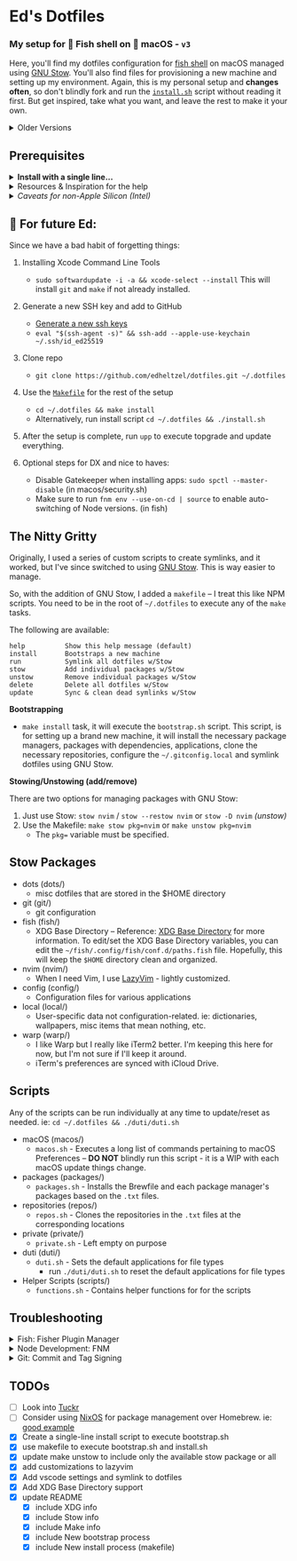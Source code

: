 # Ed's Dotfiles

### My setup for 🐠 Fish shell on  macOS - `v3`

Here, you'll find my dotfiles configuration for [fish shell][fishshell] on macOS managed using [GNU Stow][STOW]. You'll also find files for provisioning a new machine and setting up my environment. Again, this is my personal setup and **changes often**, so don't blindly fork and run the [`install.sh`][installFile] script without reading it first. But get inspired, take what you want, and leave the rest to make it your own.

<details>
  <summary>Older Versions</summary>

  - [v1](https://github.com/edheltzel/dotfiles/tree/v1) uses oh-my-zsh
  - [v2](https://github.com/edheltzel/dotfiles/tree/v2) uses fish shell + custom scripts
</details>


## Prerequisites

<details>
  <summary><strong>Install with a single line...</strong></summary>

  I have not tested this on a fresh install, so this could break your setup. I'd suggest you read through the `bootstrap.sh` and `install.sh` scripts and the `Makefile` before running this command.

  In theory, this will clone the repository and install everything outlined below. Again, In theory.
  ```shell
  bash -c "`curl -fsSL https://raw.githubusercontent.com/edheltzel/dotfiles/master/bootstrap.sh`"
  ```
</details>

<details>
  <summary>Resources & Inspiration for the help</summary>

  Below are the resources I used to get to this point in my setup.

  - [dotfiles.github.io][ThanksGithub]
    - [utilities][ThanksGHUtils]
    - [inspiration][ThanksGHInspiration]
  - [kalis.me blog post][ThanksKalis]
  - [Lissy93 dotfiles][ThanksLissy]
  - [jakewiesler.com blog post][ThanksJake]

</details>

<details>
  <summary><em>Caveats for non-Apple Silicon (Intel)</em></summary>
  If you are on any version of macOS that uses AFPS, you'll need to disable the SIP.
  First check to see if SIP is enabled or not.

  ```shell
  csrutil status
  ```

  output should read:

  ```shell
  System Integrity Protection status: enabled.
  ```

  If your SIP is enabled, then follow the next steps to disable it – Assuming that you know what you're doing, here is how to turn off System Integrity Protection on your Mac.

  1. Turn off your Mac (Apple > Shut Down).
  2. Hold down Command-R and press the Power button. Keep holding Command-R until the Apple logo appears.
  3. Wait for OS X to boot into the OS X Utilities window.
  4. Choose Utilities > Terminal.
  5. Enter csrutil _disable_.
  6. Enter reboot.
  7. `csrutil status` -> should read `System Integrity Protection status: disabled.`
</details>

## **👋 For future Ed**:

Since we have a bad habit of forgetting things:

1. Installing Xcode Command Line Tools
    - `sudo softwardupdate -i -a && xcode-select --install` This will install `git` and `make` if not already installed.
2. Generate a new SSH key and add to GitHub
    - [Generate a new ssh keys][GENSSHKEY]
    - `eval "$(ssh-agent -s)" && ssh-add --apple-use-keychain ~/.ssh/id_ed25519`

3. Clone repo
    - `git clone https://github.com/edheltzel/dotfiles.git ~/.dotfiles`
4. Use the [`Makefile`](makefile) for the rest of the setup
    - `cd ~/.dotfiles && make install`
    - Alternatively, run install script `cd ~/.dotfiles && ./install.sh`
5. After the setup is complete, run `upp` to execute topgrade and update everything.
6. Optional steps for DX and nice to haves:
    - Disable Gatekeeper when installing apps: `sudo spctl --master-disable` (in macos/security.sh)
    - Make sure to run `fnm env --use-on-cd | source` to enable auto-switching of Node versions. (in fish)

## The Nitty Gritty

Originally, I used a series of custom scripts to create symlinks, and it worked, but I've since switched to using [GNU Stow][STOW]. This is way easier to manage.

So, with the addition of GNU Stow, I added a `makefile` – I treat this like NPM scripts. You need to be in the root of `~/.dotfiles` to execute any of the `make` tasks.

The following are available:

```shell
help          Show this help message (default)
install       Bootstraps a new machine
run           Symlink all dotfiles w/Stow
stow          Add individual packages w/Stow
unstow        Remove individual packages w/Stow
delete        Delete all dotfiles w/Stow
update        Sync & clean dead symlinks w/Stow
```

**Bootstrapping**

- `make install` task, it will execute the `bootstrap.sh` script. This script, is for setting up a brand new machine, it will install the necessary package managers, packages with dependencies, applications, clone the necessary repositories, configure the `~/.gitconfig.local` and symlink dotfiles using GNU Stow.

**Stowing/Unstowing (add/remove)**

There are two options for managing packages with GNU Stow:

1. Just use Stow: `stow nvim` / `stow --restow nvim` or `stow -D nvim` _(unstow)_
2. Use the Makefile: `make stow pkg=nvim` or `make unstow pkg=nvim`
    - The `pkg=` variable must be specified.

## Stow Packages

- dots (dots/)
  - misc dotfiles that are stored in the $HOME directory
- git (git/)
  - git configuration
- fish (fish/)
  - XDG Base Directory – Reference: [XDG Base Directory][XDGRef] for more information. To edit/set the XDG Base Directory variables, you can edit the `~/fish/.config/fish/conf.d/paths.fish` file. Hopefully, this will keep the `$HOME` directory clean and organized.
- nvim (nvim/)
  - When I need Vim, I use [LazyVim](lazyVim) - lightly customized.
- config (config/)
  - Configuration files for various applications
- local (local/)
  - User-specific data not configuration-related. ie: dictionaries, wallpapers, misc items that mean nothing, etc.
- warp (warp/)
  - I like Warp but I really like iTerm2 better. I'm keeping this here for now, but I'm not sure if I'll keep it around.
  - iTerm's preferences are synced with iCloud Drive.

## Scripts

Any of the scripts can be run individually at any time to update/reset as needed. ie: `cd ~/.dotfiles && ./duti/duti.sh`

- macOS (macos/)
  - `macos.sh` - Executes a long list of commands pertaining to macOS Preferences – **DO NOT** blindly run this script - it is a WIP with each macOS update things change.
- packages (packages/)
  - `packages.sh` - Installs the Brewfile and each package manager's packages based on the `.txt` files.
- repositories (repos/)
  - `repos.sh` - Clones the repositories in the `.txt` files at the corresponding locations
- private (private/)
  - `private.sh` - Left empty on purpose
- duti (duti/)
  - `duti.sh` - Sets the default applications for file types
    - run `./duti/duti.sh` to reset the default applications for file types
- Helper Scripts (scripts/)
  - `functions.sh` - Contains helper functions for for the scripts

## Troubleshooting
<details>
  <summary>Fish: Fisher Plugin Manager</summary>
  In the past, Fisher (fish plugin manager) would do something weird or introduce a breaking change - just reinstall Fisher.

  ```bash
  curl -sL https://raw.githubusercontent.com/jorgebucaran/fisher/main/functions/fisher.fish | source && fisher install jorgebucaran/fisher
  ```
</details>
<details>
  <summary>Node Development: FNM</summary>

  Node Version switching for Node development, takes advantage of [fnm](https://github.com/Schniz/fnm) for managing Node versions, which supports both `.nvmrc` and `.node-version` files.

  - If not already installed from the Brewfile, install `fnm`:

  ```shell
  brew install fnm
  fnm env --use-on-cd | source
  ```

  For Fish Completions run:

  ```shell
  fnm completions --shell fish
  ```

  Make sure you run:

  ```shell
  make update #updates all stow packages
  OR
  make stow pkg=fish
  ```

  Enable auto switch of Node versions with `.node-version` or `.nvmrc` files

  ```shell
  # auto runs: fnm use
  fnm env --use-on-cd | source
  ```
  Which each Node version change, enabling `corepack` is necessary to ensure that `pnpm` and `yarn` are available.

  ```shell
  npm install --global $(cat node_packages.txt)
  ```
</details>
<details>
  <summary>Git: Commit and Tag Signing</summary>

  **SSH Signing**

  I use SSH commit signing over GPG. GPG is there if I need it, but I prefer SSH. For a few resources to help get this setup:

  - [Git Merge Workshop - Simplify Signing with SSH](https://github.com/git-merge-workshops/simplify-signing-with-ssh/tree/main)
  - [Gitlab SSH Commit Signing Doc](https://docs.gitlab.com/ee/user/project/repository/ssh_signed_commits/)

  The `.gitconfig` includes `.gitconfig.local`

  ```shell
    [meta]
      isLocalConfig = true
    [user]
      signingkey = PATH_TO_YOUR_KEY
    [gpg "ssh"]
      allowedSignersFile = PATH_TO_YOUR_ALLOWED_SIGNERS_FILE
  ```
  If you choose to use this, make sure you look at that `./git/git.sh`; this script is where the provisioning of `.gitconfig.local` happens.
<details>
  <summary>GPG Commit Signing - <em>optional</em></summary>

  GPG signing is set to `TRUE` by default. If you rather not enable GPG then execute: `git config --global commit.gpgsign false` and remove the GPG packages from the [Brewfile](https://github.com/edheltzel/dotfiles/blob/master/packages/Brewfile).

  [renew expired gpg](https://gist.github.com/krisleech/760213ed287ea9da85521c7c9aac1df0)

  [Generate new key and assign to global git config](https://gist.github.com/paolocarrasco/18ca8fe6e63490ae1be23e84a7039374#:~:text=It%20means%20that%20is%20not,secret%20keys%20available%20in%20GPG.)

  main take away:

  - `gpg --list-secret-keys --keyid-format=long`
  - Copy key
  - set key for your git user
    - `git config --global user.signingkey <your key>`
  - If you need help setting this up GPG:
    - follow the Github article for [Signing Commits](https://help.github.com/en/articles/signing-commits) to set up you GPG key(s).
    - I found this [GIST helpful](https://gist.github.com/cezaraugusto/2c91d141ddec026753051ffcace3f1f2)
    - To get VSCode setup follow this [article](https://dev.to/devmount/signed-git-commits-in-vs-code-36do)
  - **Please Note** if you used the [Brewfile](https://github.com/edheltzel/dotfiles/blob/master/packages/Brewfile), Cask installed the macOS [GPG Suite](https://gpgtools.org/) via `cask 'gpg-suite-no-mail'` -- _(alternatively)_ update the [Brewfile](https://github.com/edheltzel/dotfiles/blob/master/packages/Brewfile) with `cask 'gpg-suite' to include GPGMail.
</details>
</details>

## TODOs

- [ ] Look into [Tuckr](https://github.com/RaphGL/Tuckr)
- [ ] Consider using [NixOS](https://nixos.org/) for package management over Homebrew. ie: [good example](https://github.com/biosan/dotfiles)
- [x] Create a single-line install script to execute bootstrap.sh
- [x] use makefile to execute bootstrap.sh and install.sh
- [x] update make unstow to include only the available stow package or all
- [x] add customizations to lazyvim
- [x] Add vscode settings and symlink to dotfiles
- [x] Add XDG Base Directory support
- [x] update README
  - [x] include XDG info
  - [x] include Stow info
  - [x] include Make info
  - [x] include New bootstrap process
  - [x] include New install process (makefile)

[XDGRef]: https://specifications.freedesktop.org/basedir-spec/basedir-spec-latest.html
[STOW]: https://www.gnu.org/software/stow/
[GENSSHKEY]: https://docs.github.com/en/github/authenticating-to-github/generating-a-new-ssh-key-and-adding-it-to-the-ssh-agent
[lazyVim]: https://www.lazyvim.org/
[vscodeSyncSetting]: https://code.visualstudio.com/docs/editor/settings-sync
[fishshell]: https://fishshell.com/
[installFile]: https://github.com/edheltzel/dotfiles/blob/master/install.sh
[ThanksGithub]: https://dotfiles.github.io/
[ThanksGHInspiration]: https://dotfiles.github.io/inspiration
[ThanksGHUtils]: https://dotfiles.github.io/utilities/
[ThanksKalis]: https://kalis.me/dotfiles-automating-macos-system-configuration/
[ThanksLissy]: https://github.com/lissy93/dotfiles
[ThanksJake]: https://www.jakewiesler.com/blog/managing-dotfiles
